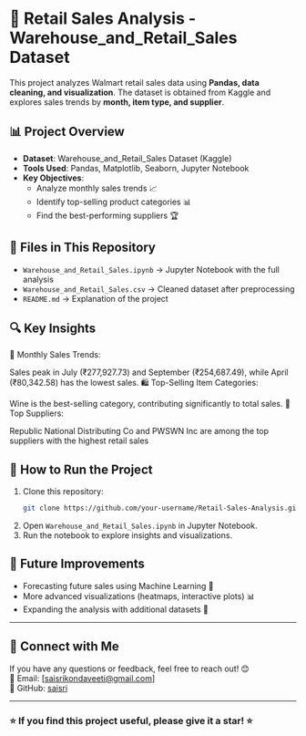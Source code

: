 # 🛒 Retail Sales Analysis - Warehouse_and_Retail_Sales Dataset

This project analyzes Walmart retail sales data using **Pandas, data cleaning, and visualization**. The dataset is obtained from Kaggle and explores sales trends by **month, item type, and supplier**.

## 📊 Project Overview
- **Dataset**: Warehouse_and_Retail_Sales Dataset (Kaggle)
- **Tools Used**: Pandas, Matplotlib, Seaborn, Jupyter Notebook
- **Key Objectives**:
  - Analyze monthly sales trends 📈
  - Identify top-selling product categories 📊
  - Find the best-performing suppliers 🏆

## 📂 Files in This Repository
- `Warehouse_and_Retail_Sales.ipynb` → Jupyter Notebook with the full analysis
- `Warehouse_and_Retail_Sales.csv` → Cleaned dataset after preprocessing
- `README.md` → Explanation of the project

## 🔍 Key Insights
📅 Monthly Sales Trends:

Sales peak in July (₹277,927.73) and September (₹254,687.49), while April (₹80,342.58) has the lowest sales.
🛍️ Top-Selling Item Categories:

Wine is the best-selling category, contributing significantly to total sales.
🏢 Top Suppliers:

Republic National Distributing Co and PWSWN Inc are among the top suppliers with the highest retail sales
## 🚀 How to Run the Project
1. Clone this repository:  
   ```bash
   git clone https://github.com/your-username/Retail-Sales-Analysis.git
   ```
2. Open `Warehouse_and_Retail_Sales.ipynb` in Jupyter Notebook.  
3. Run the notebook to explore insights and visualizations.

## 📌 Future Improvements
- Forecasting future sales using Machine Learning 🤖  
- More advanced visualizations (heatmaps, interactive plots) 📊  
- Expanding the analysis with additional datasets 📂  

---

## 🔗 Connect with Me  
If you have any questions or feedback, feel free to reach out! 😊  
📧 Email: [saisrikondaveeti@gmail.com]  
🔗 GitHub: [saisri](https://github.com/your-username)  

---

### ⭐ If you find this project useful, please give it a star! ⭐

